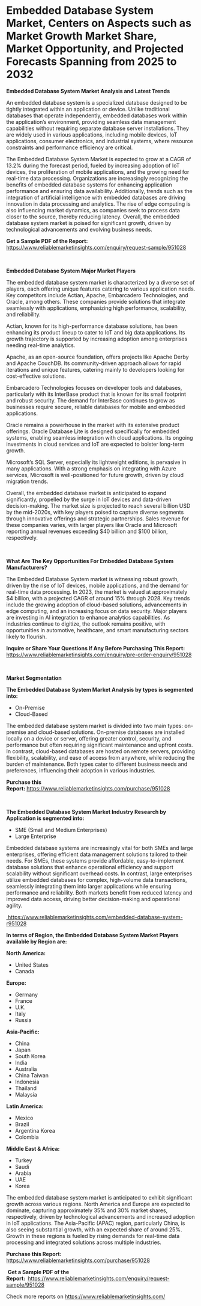 <p><h1>Embedded Database System Market, Centers on Aspects such as Market Growth Market Share, Market Opportunity, and Projected Forecasts Spanning from 2025 to 2032</h1></p><p><strong>Embedded Database System Market Analysis and Latest Trends</strong></p>
<p><p>An embedded database system is a specialized database designed to be tightly integrated within an application or device. Unlike traditional databases that operate independently, embedded databases work within the application’s environment, providing seamless data management capabilities without requiring separate database server installations. They are widely used in various applications, including mobile devices, IoT applications, consumer electronics, and industrial systems, where resource constraints and performance efficiency are critical.</p><p>The Embedded Database System Market is expected to grow at a CAGR of 13.2% during the forecast period, fueled by increasing adoption of IoT devices, the proliferation of mobile applications, and the growing need for real-time data processing. Organizations are increasingly recognizing the benefits of embedded database systems for enhancing application performance and ensuring data availability. Additionally, trends such as the integration of artificial intelligence with embedded databases are driving innovation in data processing and analytics. The rise of edge computing is also influencing market dynamics, as companies seek to process data closer to the source, thereby reducing latency. Overall, the embedded database system market is poised for significant growth, driven by technological advancements and evolving business needs.</p></p>
<p><strong>Get a Sample PDF of the Report:&nbsp;</strong> <a href="https://www.reliablemarketinsights.com/enquiry/request-sample/951028?utm_campaign=3013&utm_medium=2&utm_source=Github&utm_content=ia&utm_term=06032025&utm_id=embedded-database-system">https://www.reliablemarketinsights.com/enquiry/request-sample/951028</a></p>
<p>&nbsp;</p>
<p><strong>Embedded Database System Major Market Players</strong></p>
<p><p>The embedded database system market is characterized by a diverse set of players, each offering unique features catering to various application needs. Key competitors include Actian, Apache, Embarcadero Technologies, and Oracle, among others. These companies provide solutions that integrate seamlessly with applications, emphasizing high performance, scalability, and reliability.</p><p>Actian, known for its high-performance database solutions, has been enhancing its product lineup to cater to IoT and big data applications. Its growth trajectory is supported by increasing adoption among enterprises needing real-time analytics.</p><p>Apache, as an open-source foundation, offers projects like Apache Derby and Apache CouchDB. Its community-driven approach allows for rapid iterations and unique features, catering mainly to developers looking for cost-effective solutions.</p><p>Embarcadero Technologies focuses on developer tools and databases, particularly with its InterBase product that is known for its small footprint and robust security. The demand for InterBase continues to grow as businesses require secure, reliable databases for mobile and embedded applications.</p><p>Oracle remains a powerhouse in the market with its extensive product offerings. Oracle Database Lite is designed specifically for embedded systems, enabling seamless integration with cloud applications. Its ongoing investments in cloud services and IoT are expected to bolster long-term growth.</p><p>Microsoft’s SQL Server, especially its lightweight editions, is pervasive in many applications. With a strong emphasis on integrating with Azure services, Microsoft is well-positioned for future growth, driven by cloud migration trends.</p><p>Overall, the embedded database market is anticipated to expand significantly, propelled by the surge in IoT devices and data-driven decision-making. The market size is projected to reach several billion USD by the mid-2020s, with key players poised to capture diverse segments through innovative offerings and strategic partnerships. Sales revenue for these companies varies, with larger players like Oracle and Microsoft reporting annual revenues exceeding $40 billion and $100 billion, respectively.</p></p>
<p>&nbsp;</p>
<p><strong>What Are The Key Opportunities For Embedded Database System Manufacturers?</strong></p>
<p><p>The Embedded Database System market is witnessing robust growth, driven by the rise of IoT devices, mobile applications, and the demand for real-time data processing. In 2023, the market is valued at approximately $4 billion, with a projected CAGR of around 15% through 2028. Key trends include the growing adoption of cloud-based solutions, advancements in edge computing, and an increasing focus on data security. Major players are investing in AI integration to enhance analytics capabilities. As industries continue to digitize, the outlook remains positive, with opportunities in automotive, healthcare, and smart manufacturing sectors likely to flourish.</p></p>
<p><strong>Inquire or Share Your Questions If Any Before Purchasing This Report:</strong> <a href="https://www.reliablemarketinsights.com/enquiry/pre-order-enquiry/951028?utm_campaign=3013&utm_medium=2&utm_source=Github&utm_content=ia&utm_term=06032025&utm_id=embedded-database-system">https://www.reliablemarketinsights.com/enquiry/pre-order-enquiry/951028</a></p>
<p>&nbsp;</p>
<p><strong>Market Segmentation</strong></p>
<p><strong>The Embedded Database System Market Analysis by types is segmented into:</strong></p>
<p><ul><li>On-Premise</li><li>Cloud-Based</li></ul></p>
<p><p>The embedded database system market is divided into two main types: on-premise and cloud-based solutions. On-premise databases are installed locally on a device or server, offering greater control, security, and performance but often requiring significant maintenance and upfront costs. In contrast, cloud-based databases are hosted on remote servers, providing flexibility, scalability, and ease of access from anywhere, while reducing the burden of maintenance. Both types cater to different business needs and preferences, influencing their adoption in various industries.</p></p>
<p><strong>Purchase this Report:&nbsp;</strong><a href="https://www.reliablemarketinsights.com/purchase/951028?utm_campaign=3013&utm_medium=2&utm_source=Github&utm_content=ia&utm_term=06032025&utm_id=embedded-database-system">https://www.reliablemarketinsights.com/purchase/951028</a></p>
<p>&nbsp;</p>
<p><strong>The Embedded Database System Market Industry Research by Application is segmented into:</strong></p>
<p><ul><li>SME (Small and Medium Enterprises)</li><li>Large Enterprise</li></ul></p>
<p><p>Embedded database systems are increasingly vital for both SMEs and large enterprises, offering efficient data management solutions tailored to their needs. For SMEs, these systems provide affordable, easy-to-implement database solutions that enhance operational efficiency and support scalability without significant overhead costs. In contrast, large enterprises utilize embedded databases for complex, high-volume data transactions, seamlessly integrating them into larger applications while ensuring performance and reliability. Both markets benefit from reduced latency and improved data access, driving better decision-making and operational agility.</p></p>
<p><a href="https://www.reliablemarketinsights.com/embedded-database-system-r951028?utm_campaign=3013&utm_medium=2&utm_source=Github&utm_content=ia&utm_term=06032025&utm_id=embedded-database-system">&nbsp;https://www.reliablemarketinsights.com/embedded-database-system-r951028</a></p>
<p><strong>In terms of Region, the Embedded Database System Market Players available by Region are:</strong></p>
<p>
    <p> <strong> North America: </strong>
        <ul>
            <li>United States</li>
            <li>Canada</li>
        </ul>
        </p> 
    <p> <strong> Europe: </strong>
        <ul>
            <li>Germany</li>
            <li>France</li>
            <li>U.K.</li>
            <li>Italy</li>
            <li>Russia</li>
        </ul>
        </p> 
    <p> <strong> Asia-Pacific: </strong>
        <ul>
            <li>China</li>
            <li>Japan</li>
            <li>South Korea</li>
            <li>India</li>
            <li>Australia</li>
            <li>China Taiwan</li>
            <li>Indonesia</li>
            <li>Thailand</li>
            <li>Malaysia</li>
        </ul>
        </p> 
    <p> <strong> Latin America: </strong>
        <ul>
            <li>Mexico</li>
            <li>Brazil</li>
            <li>Argentina Korea</li>
            <li>Colombia</li>
        </ul>
        </p> 
    <p> <strong> Middle East & Africa: </strong>
        <ul>
            <li>Turkey</li>
            <li>Saudi</li>
            <li>Arabia</li>
            <li>UAE</li>
            <li>Korea</li>
        </ul>
    </p>
    </p>
<p><p>The embedded database system market is anticipated to exhibit significant growth across various regions. North America and Europe are expected to dominate, capturing approximately 35% and 30% market shares, respectively, driven by technological advancements and increased adoption in IoT applications. The Asia-Pacific (APAC) region, particularly China, is also seeing substantial growth, with an expected share of around 25%. Growth in these regions is fueled by rising demands for real-time data processing and integrated solutions across multiple industries.</p></p>
<p><strong>Purchase this Report: </strong><a href="https://www.reliablemarketinsights.com/purchase/951028?utm_campaign=3013&utm_medium=2&utm_source=Github&utm_content=ia&utm_term=06032025&utm_id=embedded-database-system">https://www.reliablemarketinsights.com/purchase/951028</a></p>
<p>&nbsp;<strong>Get a Sample PDF of the Report:&nbsp;&nbsp;</strong><a href="https://www.reliablemarketinsights.com/enquiry/request-sample/951028?utm_campaign=3013&utm_medium=2&utm_source=Github&utm_content=ia&utm_term=06032025&utm_id=embedded-database-system">https://www.reliablemarketinsights.com/enquiry/request-sample/951028</a></p>
<p><strong></strong></p>
<p>Check more reports on <a href="https://www.reliablemarketinsights.com/?utm_campaign=3013&utm_medium=2&utm_source=Github&utm_content=ia&utm_term=06032025&utm_id=embedded-database-system">https://www.reliablemarketinsights.com/</a></p>